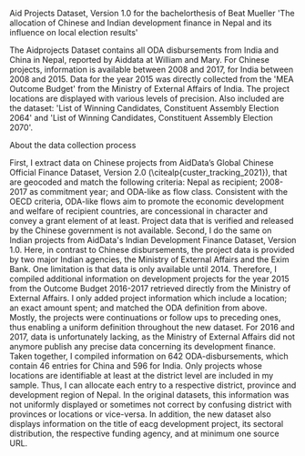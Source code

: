 Aid Projects Dataset, Version 1.0 for the bachelorthesis of Beat Mueller 'The allocation of Chinese and Indian development finance in Nepal and its influence on local election results'

The Aidprojects Dataset contains all ODA disbursements from India and China in Nepal, reported by Aiddata at William and Mary. For Chinese projects, information is available between 2008 and 2017, for India between 2008 and 2015. Data for the year 2015 was directly collected from the 'MEA Outcome Budget' from the Ministry of External Affairs of India. The project locations are displayed with various levels of precision. Also included are the dataset: 'List of Winning Candidates, Constituent Assembly Election 2064' and 'List of Winning Candidates, Constituent Assembly Election 2070'. 

About the data collection process

First, I extract data on Chinese projects from AidData’s Global Chinese Official Finance Dataset, Version 2.0 (\citealp{custer_tracking_2021}), that are geocoded and match the following criteria: Nepal as recipient; 2008-2017 as commitment year; and ODA-like as flow class. Consistent with the OECD criteria, ODA-like flows aim to promote the economic development and welfare of recipient countries, are concessional in character and convey a grant element of at least. Project data that is verified and released by the Chinese government is not available. Second, I do the same on Indian projects from AidData's Indian Development Finance Dataset, Version 1.0. Here, in contrast to Chinese disbursements, the project data is provided by two major Indian agencies, the Ministry of External Affairs and the Exim Bank. One limitation is that data is only available until 2014. Therefore, I compiled additional information on development projects for the year 2015 from the Outcome Budget 2016-2017 retrieved directly from the Ministry of External Affairs. I only added project information which include a location; an exact amount spent; and matched the ODA definition from above. Mostly, the projects were continuations or follow ups to preceding ones, thus enabling a uniform definition throughout the new dataset. For 2016 and 2017, data is unfortunately lacking, as the Ministry of External Affairs did not anymore publish any precise data concerning its development finance. Taken together, I compiled information on 642 ODA-disbursements, which contain 46 entries for China and 596 for India. Only projects whose locations are identifiable at least at the district level are included in my sample. Thus, I can allocate each entry to a respective district, province and development region of Nepal. In the original datasets, this information was not uniformly displayed or sometimes not correct by confusing district with provinces or locations or vice-versa. In addition, the new dataset also displays information on the title of eacg development project, its sectoral distribution, the respective funding agency, and at minimum one source URL.
